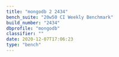 ```yaml
---
title: "mongodb 2 2434"
bench_suite: "20w50 CI Weekly Benchmark"
build_number: "2434"
dbprofile: "mongodb"
classifier: ""
date: 2020-12-07T17:06:23
type: "bench"
---
```

